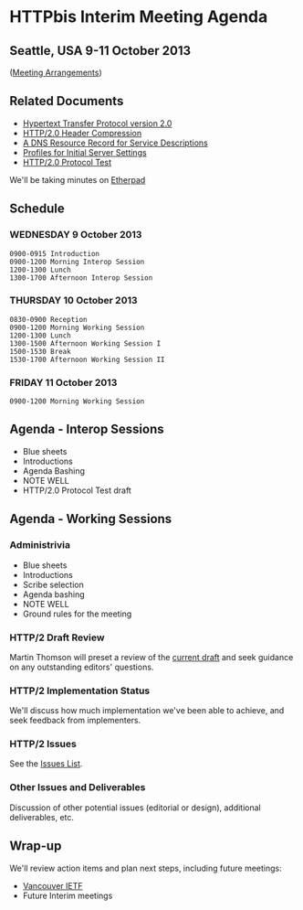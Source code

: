 # HTTPbis Interim Meeting Agenda

## Seattle, USA  9-11 October 2013

([Meeting Arrangements](https://github.com/http2/wg_materials/blob/master/interim-13-10/arrangements.md))


## Related Documents

* [Hypertext Transfer Protocol version 2.0](http://tools.ietf.org/html/draft-ietf-httpbis-http2)
* [HTTP/2.0 Header Compression](http://tools.ietf.org/wg/httpbis/draft-ietf-httpbis-header-compression/)
* [A DNS Resource Record for Service Descriptions](http://tools.ietf.org/html/draft-lear-httpbis-svcinfo-rr)
* [Profiles for Initial Server Settings](http://tools.ietf.org/html/draft-montenegro-httpbis-http2-server-profiles/)
* [HTTP/2.0 Protocol Test](http://tools.ietf.org/html/draft-trace-httpbis-http2-test)


We'll be taking minutes on [Etherpad](http://etherpad.tools.ietf.org:9000/p/notes-13-10-interim-httpbis)


## Schedule

### WEDNESDAY 9 October 2013

    0900-0915 Introduction
    0900-1200 Morning Interop Session
    1200-1300 Lunch
    1300-1700 Afternoon Interop Session

### THURSDAY 10 October 2013

    0830-0900 Reception
    0900-1200 Morning Working Session
    1200-1300 Lunch
    1300-1500 Afternoon Working Session I
    1500-1530 Break
    1530-1700 Afternoon Working Session II

### FRIDAY 11 October 2013

    0900-1200 Morning Working Session


## Agenda - Interop Sessions

* Blue sheets
* Introductions
* Agenda Bashing
* NOTE WELL
* HTTP/2.0 Protocol Test draft


## Agenda - Working Sessions

### Administrivia

* Blue sheets
* Introductions
* Scribe selection
* Agenda bashing
* NOTE WELL
* Ground rules for the meeting

### HTTP/2 Draft Review

Martin Thomson will preset a review of the [current
draft](http://tools.ietf.org/html/draft-ietf-httpbis-http2) and seek guidance
on any outstanding editors' questions.

### HTTP/2 Implementation Status

We'll discuss how much implementation we've been able to achieve, and seek
feedback from implementers. 

### HTTP/2 Issues

See the [Issues List](https://github.com/http2/http2-spec/issues?milestone=&page=1&state=open).

### Other Issues and Deliverables

Discussion of other potential issues (editorial or design), additional
deliverables, etc.

## Wrap-up

We'll review action items and plan next steps, including future meetings:

* [Vancouver IETF](http://www.ietf.org/meeting/upcoming.html)
* Future Interim meetings
